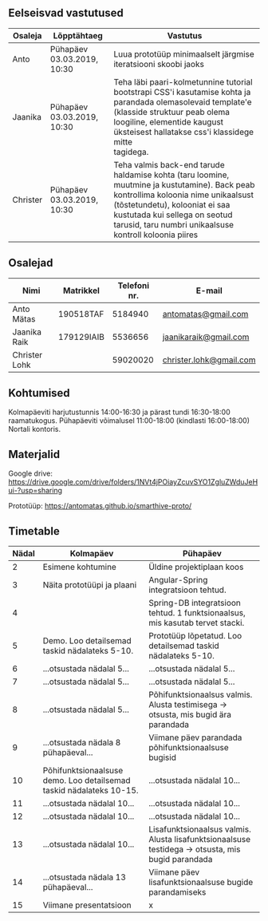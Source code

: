 ## Eelseisvad vastutused
| Osaleja| Lõpptähtaeg   | Vastutus |
| --------|---------|-------|
| Anto  | Pühapäev 03.03.2019, 10:30   | Luua prototüüp minimaalselt järgmise iteratsiooni skoobi jaoks |
| Jaanika | Pühapäev 03.03.2019, 10:30 | Teha läbi paari-kolmetunnine tutorial bootstrapi CSS'i kasutamise kohta ja parandada olemasolevaid template'e (klasside struktuur peab olema loogiline, elementide kaugust üksteisest hallatakse css'i klassidege mitte <br> tagidega. |
| Christer | Pühapäev 03.03.2019, 10:30 | Teha valmis back-end tarude haldamise kohta (taru loomine, muutmine ja kustutamine). Back peab kontrollima koloonia nime unikaalsust (tõstetundetu), kolooniat ei saa kustutada kui sellega on seotud tarusid, taru numbri unikaalsuse kontroll koloonia piires |

## Osalejad
|Nimi|Matrikkel|Telefoni nr.|E-mail                 |
|-------------|---------|--------|-----------------------|
|Anto Mätas   |190518TAF|5184940 |antomatas@gmail.com    |
|Jaanika Raik  |179129IAIB|5536656|jaanikaraik@gmail.com  |
|Christer Lohk|         |59020020|christer.lohk@gmail.com|

## Kohtumised
Kolmapäeviti harjutustunnis 14:00-16:30 ja pärast tundi 16:30-18:00 raamatukogus.
Pühapäeviti võimalusel 11:00-18:00 (kindlasti 16:00-18:00) Nortali kontoris.

## Materjalid
Google drive: https://drive.google.com/drive/folders/1NVt4jPOiayZcuvSYO1ZgluZWduJeHui-?usp=sharing

Prototüüp: https://antomatas.github.io/smarthive-proto/

## Timetable
|Nädal|Kolmapäev|Pühapäev|
|-------------|---------|--------|
|2            |Esimene kohtumine|Üldine projektiplaan koos|
|3            |Näita prototüüpi ja plaani|Angular-Spring integratsioon tehtud.|
|4            ||Spring-DB integratsioon tehtud. 1 funktsionaalsus, mis kasutab tervet stacki.|
|5            |Demo. Loo detailsemad taskid nädalateks 5-10. | Prototüüp lõpetatud. Loo detailsemad taskid nädalateks 5-10.|
|6            |...otsustada nädalal 5...|...otsustada nädalal 5...|
|7            |...otsustada nädalal 5...|...otsustada nädalal 5...|
|8            |...otsustada nädalal 5...|Põhifunktsionaalsus valmis. Alusta testimisega -> otsusta, mis bugid ära parandada|
|9            |...otsustada nädala 8 pühapäeval...|Viimane päev parandada põhifunktsionaalsuse bugisid|
|10           |Põhifunktsionaalsuse demo. Loo detailsemad taskid nädalateks 10-15.|...otsustada nädalal 10...|
|11           |...otsustada nädalal 10...|...otsustada nädalal 10...|
|12           |...otsustada nädalal 10...|...otsustada nädalal 10...|
|13           |...otsustada nädalal 10...|Lisafunktsionaalsus valmis. Alusta lisafunktsionaalsuse testidega -> otsusta, mis bugid parandada|
|14           |...otsustada nädala 13 pühapäeval...|Viimane päev lisafunktsionaalsuse bugide parandamiseks|
|15           |Viimane presentatsioon|x |

